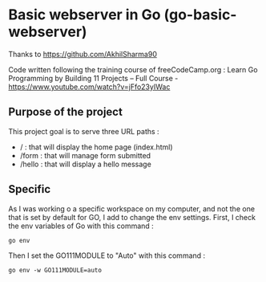 # Basic webserver in Go (go-basic-webserver)

Thanks to https://github.com/AkhilSharma90

Code written following the training course of freeCodeCamp.org : Learn Go Programming by Building 11 Projects – Full Course - https://www.youtube.com/watch?v=jFfo23yIWac

## Purpose of the project
This project goal is to serve three URL paths : 
- / : that will display the home page (index.html)
- /form : that will manage form submitted
- /hello : that will display a hello message


## Specific
As I was working o a specific workspace on my computer, and not the one that is set by default for GO, I add to change the env settings. 
First, I check the env variables of Go with this command :
```
go env
```
Then I set the GO111MODULE to "Auto" with this command : 
```
go env -w GO111MODULE=auto
```

